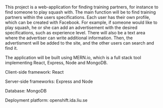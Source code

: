 This project is a web-application for finding training partners, for instance to find someone to play squash with. 
The main function will be to find training partners within the users specifications. Each user has their own profile, which can be created with Facebook.
For example, if someone would like to play squash, he or she can add an advertisement with the desired specifications, such as experience level.
There will also be a text area where the advertiser can write additional information. 
Then, the advertisment will be added to the site, and the other users can search and find it.

The application will be built using MERN.io, which is a full stack tool implementing React, Express, Node and MongoDB.

Client-side framework: React

Server-side frameworks: Express and Node

Database: MongoDB

Deployment platform: openshift.ida.liu.se



